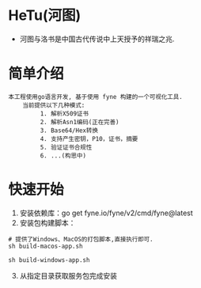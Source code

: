 # HeTu(河图)
* 河图与洛书是中国古代传说中上天授予的祥瑞之兆.



# 简单介绍
    本工程使用go语言开发, 基于使用 fyne 构建的一个可视化工具.
        当前提供以下几种模式:
             1. 解析X509证书
             2. 解析Asn1编码(正在完善)
             3. Base64/Hex转换
             4. 支持产生密钥，P10，证书，摘要
             5. 验证证书合规性
             6. ...(构思中)


# 快速开始
1. 安装依赖库：go get fyne.io/fyne/v2/cmd/fyne@latest
2. 安装包构建脚本：
```shell
# 提供了Windows、MacOS的打包脚本,直接执行即可.
sh build-macos-app.sh

sh build-windows-app.sh

```
3. 从指定目录获取服务包完成安装
